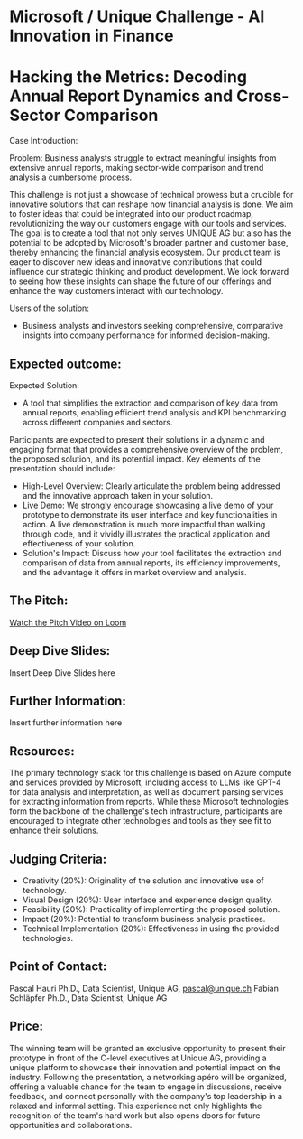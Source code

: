 # Microsoft / Unique Challenge - AI Innovation in Finance
# Hacking the Metrics: Decoding Annual Report Dynamics and Cross-Sector Comparison

Case Introduction:

Problem: Business analysts struggle to extract meaningful insights from extensive annual reports, making sector-wide comparison and trend analysis a cumbersome process.

This challenge is not just a showcase of technical prowess but a crucible for innovative solutions that can reshape how financial analysis is done. We aim to foster ideas that could be integrated into our product roadmap, revolutionizing the way our customers engage with our tools and services. The goal is to create a tool that not only serves UNIQUE AG but also has the potential to be adopted by Microsoft's broader partner and customer base, thereby enhancing the financial analysis ecosystem. 
Our product team is eager to discover new ideas and innovative contributions that could influence our strategic thinking and product development. We look forward to seeing how these insights can shape the future of our offerings and enhance the way customers interact with our technology.

Users of the solution:
* Business analysts and investors seeking comprehensive, comparative insights into company performance for informed decision-making.

## Expected outcome:
Expected Solution: 
* A tool that simplifies the extraction and comparison of key data from annual reports, enabling efficient trend analysis and KPI benchmarking across different companies and sectors.

Participants are expected to present their solutions in a dynamic and engaging format that provides a comprehensive overview of the problem, the proposed solution, and its potential impact. Key elements of the presentation should include:
* High-Level Overview: Clearly articulate the problem being addressed and the innovative approach taken in your solution.
* Live Demo: We strongly encourage showcasing a live demo of your prototype to demonstrate its user interface and key functionalities in action. A live demonstration is much more impactful than walking through code, and it vividly illustrates the practical application
  and effectiveness of your solution.
* Solution's Impact: Discuss how your tool facilitates the extraction and comparison of data from annual reports, its efficiency improvements, and the advantage it offers in market overview and analysis.


## The Pitch:

[Watch the Pitch Video on Loom](https://www.loom.com/share/3919271c5cc14ef5a1d91dbf8b023887?sid=0acefc58-d3b6-4931-8ab7-784b12a1eaab)

## Deep Dive Slides:

Insert Deep Dive Slides here

## Further Information:

Insert further information here 

## Resources:

The primary technology stack for this challenge is based on Azure compute and services provided by Microsoft, including access to LLMs like GPT-4 for data analysis and interpretation, as well as document parsing services for extracting information from reports. While these Microsoft technologies form the backbone of the challenge's tech infrastructure, participants are encouraged to integrate other technologies and tools as they see fit to enhance their solutions. 

## Judging Criteria:

* Creativity (20%): Originality of the solution and innovative use of technology.
* Visual Design (20%): User interface and experience design quality.
* Feasibility (20%): Practicality of implementing the proposed solution.
* Impact (20%): Potential to transform business analysis practices.
* Technical Implementation (20%): Effectiveness in using the provided technologies.

## Point of Contact:

Pascal Hauri Ph.D., Data Scientist, Unique AG, pascal@unique.ch
Fabian Schläpfer Ph.D., Data Scientist, Unique AG 

## Price: 
The winning team will be granted an exclusive opportunity to present their prototype in front of the C-level executives at Unique AG, providing a unique platform to showcase their innovation and potential impact on the industry. Following the presentation, a networking apéro will be organized, offering a valuable chance for the team to engage in discussions, receive feedback, and connect personally with the company's top leadership in a relaxed and informal setting. This experience not only highlights the recognition of the team's hard work but also opens doors for future opportunities and collaborations.
